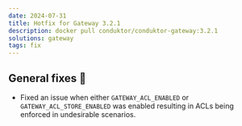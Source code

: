 ```yaml
---
date: 2024-07-31
title: Hotfix for Gateway 3.2.1
description: docker pull conduktor/conduktor-gateway:3.2.1
solutions: gateway
tags: fix
---
```


## General fixes 🔨

- Fixed an issue when either `GATEWAY_ACL_ENABLED` or `GATEWAY_ACL_STORE_ENABLED` was enabled resulting in ACLs being enforced in undesirable scenarios.